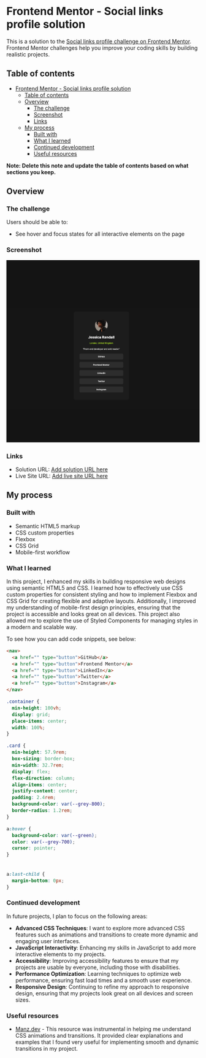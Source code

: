 # Frontend Mentor - Social links profile solution

This is a solution to the [Social links profile challenge on Frontend Mentor](https://www.frontendmentor.io/challenges/social-links-profile-UG32l9m6dQ). Frontend Mentor challenges help you improve your coding skills by building realistic projects.

## Table of contents

- [Frontend Mentor - Social links profile solution](#frontend-mentor---social-links-profile-solution)
  - [Table of contents](#table-of-contents)
  - [Overview](#overview)
    - [The challenge](#the-challenge)
    - [Screenshot](#screenshot)
    - [Links](#links)
  - [My process](#my-process)
    - [Built with](#built-with)
    - [What I learned](#what-i-learned)
    - [Continued development](#continued-development)
    - [Useful resources](#useful-resources)

**Note: Delete this note and update the table of contents based on what sections you keep.**

## Overview

### The challenge

Users should be able to:

- See hover and focus states for all interactive elements on the page

### Screenshot

![](./screenshot.png)

### Links

- Solution URL: [Add solution URL here](https://github.com/AlejandroCavita/social-links-profile)
- Live Site URL: [Add live site URL here](https://social-links-profile-cyan-nine.vercel.app/)

## My process

### Built with

- Semantic HTML5 markup
- CSS custom properties
- Flexbox
- CSS Grid
- Mobile-first workflow

### What I learned

In this project, I enhanced my skills in building responsive web designs using semantic HTML5 and CSS. I learned how to effectively use CSS custom properties for consistent styling and how to implement Flexbox and CSS Grid for creating flexible and adaptive layouts. Additionally, I improved my understanding of mobile-first design principles, ensuring that the project is accessible and looks great on all devices. This project also allowed me to explore the use of Styled Components for managing styles in a modern and scalable way.

To see how you can add code snippets, see below:

```html
<nav>
  <a href="" type="button">GitHub</a>
  <a href="" type="button">Frontend Mentor</a>
  <a href="" type="button">LinkedIn</a>
  <a href="" type="button">Twitter</a>
  <a href="" type="button">Instagram</a>
</nav>
```

```css
.container {
  min-height: 100vh;
  display: grid;
  place-items: center;
  width: 100%;
}
```
```css
.card {
  min-height: 57.9rem;
  box-sizing: border-box;
  min-width: 32.7rem;
  display: flex;
  flex-direction: column;
  align-items: center;
  justify-content: center;
  padding: 2.4rem;
  background-color: var(--grey-800);
  border-radius: 1.2rem;
}
```

```css
a:hover {
  background-color: var(--green);
  color: var(--grey-700);
  cursor: pointer;
}


a:last-child {
  margin-bottom: 0px;
}
```

### Continued development

In future projects, I plan to focus on the following areas:

- **Advanced CSS Techniques**: I want to explore more advanced CSS features such as animations and transitions to create more dynamic and engaging user interfaces.
- **JavaScript Interactivity**: Enhancing my skills in JavaScript to add more interactive elements to my projects.
- **Accessibility**: Improving accessibility features to ensure that my projects are usable by everyone, including those with disabilities.
- **Performance Optimization**: Learning techniques to optimize web performance, ensuring fast load times and a smooth user experience.
- **Responsive Design**: Continuing to refine my approach to responsive design, ensuring that my projects look great on all devices and screen sizes.

### Useful resources

- [Manz.dev](https://lenguajecss.com/animaciones/transiciones/transition/) - This resource was instrumental in helping me understand CSS animations and transitions. It provided clear explanations and examples that I found very useful for implementing smooth and dynamic transitions in my project.

